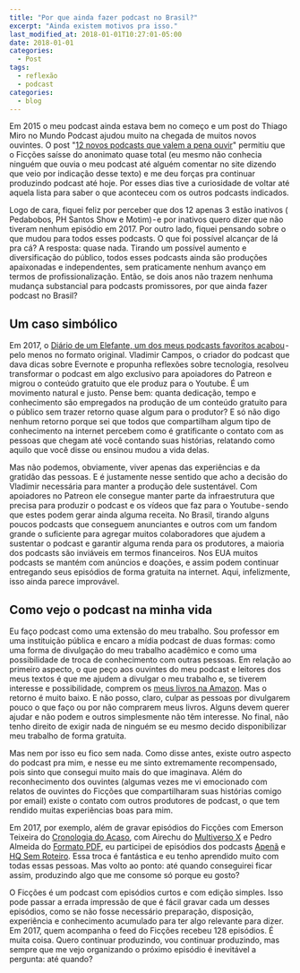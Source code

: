 ```yaml
---
title: "Por que ainda fazer podcast no Brasil?"
excerpt: "Ainda existem motivos pra isso."
last_modified_at: 2018-01-01T10:27:01-05:00
date: 2018-01-01
categories:
  - Post
tags: 
  - reflexão
  - podcast
categories:
  - blog
---
```


Em 2015 o meu podcast ainda estava bem no começo e um post do Thiago Miro no Mundo Podcast ajudou muito na chegada de muitos novos ouvintes. O post "[12 novos podcasts que valem a pena ouvir](https://mundopodcast.com.br/artigos/12-novos-podcasts-para-ouvir/)" permitiu que o Ficções saísse do anonimato quase total (eu mesmo não conhecia ninguém que ouvia o meu podcast até alguém comentar no site dizendo que veio por indicação desse texto) e me deu forças pra continuar produzindo podcast até hoje. Por esses dias tive a curiosidade de voltar até aquela lista para saber o que aconteceu com os outros podcasts indicados.

Logo de cara, fiquei feliz por perceber que dos 12 apenas 3 estão inativos ( Pedabobos, PH Santos Show e Motim) - e por inativos quero dizer que não tiveram nenhum episódio em 2017. Por outro lado, fiquei pensando sobre o que mudou para todos esses podcasts. O que foi possível alcançar de lá pra cá? A resposta: quase nada. Tirando um possível aumento e diversificação do público, todos esses podcasts ainda são produções apaixonadas e independentes, sem praticamente nenhum avanço em termos de profissionalização. Então, se dois anos não trazem nenhuma mudança substancial para podcasts promissores, por que ainda fazer podcast no Brasil?

## Um caso simbólico
Em 2017, o [Diário de um Elefante, um dos meus podcasts favoritos acabou](https://vladcampos.com/dicas/futuro) - pelo menos no formato original. Vladimir Campos, o criador do podcast que dava dicas sobre Evernote e propunha reflexões sobre tecnologia, resolveu transformar o podcast em algo exclusivo para apoiadores do Patreon e migrou o conteúdo gratuito que ele produz para o Youtube. É um movimento natural e justo. Pense bem: quanta dedicação, tempo e conhecimento são empregados na produção de um conteúdo gratuito para o público sem trazer retorno quase algum para o produtor? E só não digo nenhum retorno porque sei que todos que compartilham algum tipo de conhecimento na internet percebem como é gratificante o contato com as pessoas que chegam até você contando suas histórias, relatando como aquilo que você disse ou ensinou mudou a vida delas.

Mas não podemos, obviamente, viver apenas das experiências e da gratidão das pessoas. E é justamente nesse sentido que acho a decisão do Vladimir necessária para manter a produção dele sustentável. Com apoiadores no Patreon ele consegue manter parte da infraestrutura que precisa para produzir o podcast e os vídeos que faz para o Youtube - sendo que estes podem gerar ainda alguma receita. No Brasil, tirando alguns poucos podcasts que conseguem anunciantes e outros com um fandom grande o suficiente para agregar muitos colaboradores que ajudem a sustentar o podcast e garantir alguma renda para os produtores, a maioria dos podcasts são inviáveis em termos financeiros. Nos EUA muitos podcasts se mantém com anúncios e doações, e assim podem continuar entregando seus episódios de forma gratuita na internet. Aqui, infelizmente, isso ainda parece improvável.

## Como vejo o podcast na minha vida
Eu faço podcast como uma extensão do meu trabalho. Sou professor em uma instituição pública e encaro a mídia podcast de duas formas: como uma forma de divulgação do meu trabalho acadêmico e como uma possibilidade de troca de conhecimento com outras pessoas. Em relação ao primeiro aspecto, o que peço aos ouvintes do meu podcast e leitores dos meus textos é que me ajudem a divulgar o meu trabalho e, se tiverem interesse e possibilidade, comprem os [meus livros na Amazon](https://www.marcosramon.net/livros/). Mas o retorno é muito baixo. E não posso, claro, culpar as pessoas por divulgarem pouco o que faço ou por não comprarem meus livros. Alguns devem querer ajudar e não podem e outros simplesmente não têm interesse. No final, não tenho direito de exigir nada de ninguém se eu mesmo decido disponibilizar meu trabalho de forma gratuita.

Mas nem por isso eu fico sem nada. Como disse antes, existe outro aspecto do podcast pra mim, e nesse eu me sinto extremamente recompensado, pois sinto que consegui muito mais do que imaginava. Além do reconhecimento dos ouvintes (algumas vezes me vi emocionado com relatos de ouvintes do Ficções que compartilharam suas histórias comigo por email) existe o contato com outros produtores de podcast, o que tem rendido muitas experiências boas para mim.

Em 2017, por exemplo, além de gravar episódios do Ficções com Emerson Teixeira do [Cronologia do Acaso](https://t.co/CXMFjRE2Rs), com Airechu do [Multiverso X](https://t.co/dec691PdD1) e Pedro Almeida do [Formato PDF](https://twitter.com/formatopdf), eu participei de episódios dos podcasts [Apenã](https://soundcloud.com/apenan/apena-especial-dia-do-podcast-aline-hack-karin-voll-domenica-mendes-e-marcos-ramon?in=apenan/sets/literatura) e [HQ Sem Roteiro](https://iradex.podbean.com/e/snoopy-charlie-brown-e-schopenhauer-uma-visao-da-filosofia-sobre-os-quadrinhos-hq-sem-roteiro-podcast/). Essa troca é fantástica e eu tenho aprendido muito com todas essas pessoas. Mas volto ao ponto: até quando conseguirei ficar assim, produzindo algo que me consome só porque eu gosto?

O Ficções é um podcast com episódios curtos e com edição simples. Isso pode passar a errada impressão de que é fácil gravar cada um desses episódios, como se não fosse necessário preparação, disposição, experiência e conhecimento acumulado para ter algo relevante para dizer. Em 2017, quem acompanha o feed do Ficções recebeu 128 episódios. É muita coisa. Quero continuar produzindo, vou continuar produzindo, mas sempre que me vejo organizando o próximo episódio é inevitável a pergunta: até quando?

<figure style="" class="align-left">
  <img src="{{ site.url }}{{ site.baseurl }}/assets/images/podcast.png" alt="">
</figure> 
